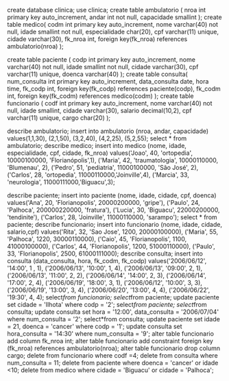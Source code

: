 create database clinica;
use clinica;
create table ambulatorio (
	nroa int primary key auto_increment,
    andar int not null,
    capacidade smallint
);
create table medico(
     codm int primary key auto_increment,
     nome varchar(40) not null,
     idade smallint not null,
     especialidade char(20),
     cpf varchar(11) unique,
     cidade varchar(30),
     fk_nroa int,
     foreign key(fk_nroa) references ambulatorio(nroa)
);

create table paciente (
	codp int primary key auto_increment,
    nome varchar(40) not null,
    idade smallint not null,
    cidade varchar(30),
    cpf varchar(11) unique,
    doenca varchar(40)
);
create table consulta(
	num_consulta int primary key auto_increment,
    data_consulta date,
    hora time,
    fk_codp int,
    foreign key(fk_codp) references paciente(codp),
    fk_codm int,
    foreign key(fk_codm) references medico(codm)
);
create table funcionario (
	codf int primary key auto_increment,
    nome varchar(40) not null,
    idade smallint,
    cidade varchar(30),
    salario decimal(10,2),
    cpf varchar(11) unique,
    cargo char(20)
);

describe ambulatorio;
insert into ambulatorio (nroa, andar, capacidade)
						values(1,1,30),
                        (2,1,50),
                        (3,2,40),
                        (4,2,25),
                        (5,2,55);
select * from ambulatorio;
describe medico;
insert into medico (nome, idade, especialidade, cpf, cidade, fk_nroa)
					values('Joao', 40, 'ortopedia', 10000100000, 'Florianópolis',1),
                    ('Maria', 42, 'traumatologia', 10000110000, 'Blumenau', 2),
                    ('Pedro', 51, 'pediatria', 11000100000, 'São José', 2),
                    ('Carlos', 28, 'ortopedia', 11000110000,'Joinville',4),
                    ('Marcia', 33, 'neurologia', 11000111000,'Biguacu',3);

describe paciente;
insert into paciente (nome, idade, cidade, cpf, doenca)
					values('Ana', 20, 'Florianopolis', 20000200000, 'gripe'),
                    ('Paulo', 24, 'Palhoca', 200000220000, 'fratura'),
                    ('Lucia', 30, 'Biguacu', 22000200000, 'tendinite'),
                    ('Carlos', 28, 'Joinville', 11000110000, 'sarampo');
select * from paciente;
describe funcionario;
insert into funcionario (nome, idade, cidade, salario,cpf)
					values('Rita', 32, 'Sao Jose', 1200, 20000100000),
                    ('Maria', 55, 'Palhoca', 1220, 30000110000),
                    ('Caio', 45, 'Florianopolis', 1100, 41000100000),
                    ('Carlos', 44, 'Florianopolis', 1200, 51000110000),
                    ('Paulo', 33, 'Florianopolis', 2500, 61000111000);
describe consulta;
insert into consulta (data_consulta, hora, fk_codm, fk_codp)
					values('2006/06/12', '14:00', 1 , 1),
                    ('2006/06/13', '10:00', 1, 4),
                    ('2006/06/13', '09:00', 2, 1),
                    ('2006/06/13', '11:00', 2, 2),
                    ('2006/06/14', '14:00', 2, 3),
                    ('2006/06/14', '17:00', 2, 4),
                    ('2006/06/19', '18:00', 3, 1),
                    ('2006/06/12', '10:00', 3, 3),
                    ('2006/06/19', '13:00', 3, 4),
                    ('2006/06/20', '13:00', 4, 4),
                    ('2006/06/22', '19:30', 4, 4);
select*from funcionario;
select*from paciente;
update paciente set cidade = 'Ilhota' where codp = '2';
select*from paciente;
select*from consulta;
update consulta set hora = '12:00', data_consulta = '2006/07/04' where num_consulta = '2';
select*from consulta;
update paciente set idade = 21, doenca = 'cancer' where codp = '1';
update consulta set hora_consulta = '14:30' where num_consulta = '9';
alter table funcionario add column fk_nroa int;
alter table funcionario add constraint foreign key (fk_nroa) references ambulatorio(nroa);
alter table funcionario drop column cargo;
delete from funcionario where codf =4;
delete from consulta where num_consulta = 11;
delete from paciente where doenca = 'cancer' or idade <10;
delete from medico where cidade = 'Biguacu' or cidade = 'Palhoca';




